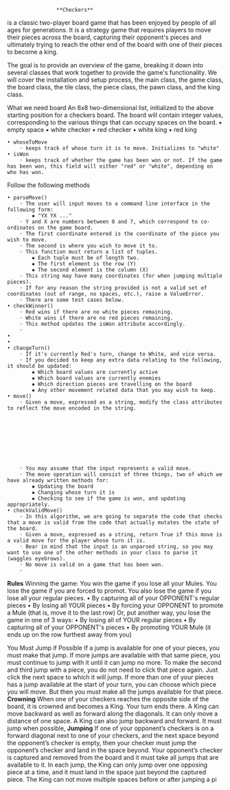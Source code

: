					**Checkers** 

is a classic two-player board game that has been enjoyed by people of all ages for generations. It is a strategy game that requires players to move their pieces across the board, capturing their opponent's pieces and ultimately trying to reach the other end of the board with one of their pieces to become a king.

The  goal is to provide an overview of the game, breaking it down into several classes that work together to provide the game's functionality. We will cover the installation and setup process, the main class, the game class, the board class, the tile class, the piece class, the pawn class, and the king class.

What we need 
board An 8x8 two-dimensional list, initialized to the above starting position for a checkers board. The board will contain integer values, corresponding to the various things that can occupy spaces on the board. 
            ▪  empty space 
            ▪ white checker 
            ▪ red checker 
            ▪ white king 
            ▪ red king 
              

    • whoseToMove 
        ◦ keeps track of whose turn it is to move. Initializes to "white" 
    • isWon 
        ◦ keeps track of whether the game has been won or not. If the game has been won, this field will either "red" or "white", depending on who has won. 
Follow the following methods














    • parseMove() 
        ◦ The user will input moves to a command line interface in the following form: 
            ▪ "YX YX ..." 
        ◦ Y and X are numbers between 0 and 7, which correspond to co-ordinates on the game board. 
        ◦ The first coordinate entered is the coordinate of the piece you wish to move. 
        ◦ The second is where you wish to move it to. 
        ◦ This function must return a list of tuples. 
            ▪ Each tuple must be of length two. 
            ▪ The first element is the row (Y) 
            ▪ The second element is the column (X) 
        ◦ This string may have many coordinates (for when jumping multiple pieces). 
        ◦ If for any reason the string provided is not a valid set of coordinates (out of range, no spaces, etc.), raise a ValueError. 
        ◦ There are some test cases below. 
    • checkWinner() 
        ◦ Red wins if there are no white pieces remaining. 
        ◦ White wins if there are no red pieces remaining. 
        ◦ This method updates the isWon attribute accordingly. 
        ◦ 
    • 
    • 
    • changeTurn()
        ◦ If it's currently Red's turn, change to White, and vice versa. 
        ◦ If you decided to keep any extra data relating to the following, it should be updated: 
            ▪ Which board values are currently active 
            ▪ Which board values are currently enemies 
            ▪ Which direction pieces are travelling on the board 
            ▪ Any other movement related data that you may wish to keep. 
    • move()
        ◦ Given a move, expressed as a string, modify the class attributes to reflect the move encoded in the string. 









        ◦ You may assume that the input represents a valid move. 
        ◦ The move operation will consist of three things, two of which we have already written methods for: 
            ▪ Updating the board 
            ▪ Changing whose turn it is 
            ▪ Checking to see if the game is won, and updating appropriately. 
    • checkValidMove()
        ◦ In this algorithm, we are going to separate the code that checks that a move is valid from the code that actually mutates the state of the board. 
        ◦ Given a move, expressed as a string, return True if this move is a valid move for the player whose turn it is. 
        ◦ Bear in mind that the input is an unparsed string, so you may want to use one of the other methods in your class to parse it (waggles eyebrows). 
        ◦ No move is valid on a game that has been won. 
        ◦ 


**Rules**
Winning the game:
You win the game if you lose all your Mules. You lose the game if you are
forced to promot. You also lose the game if you lose all your
regular pieces.
• By capturing all of your OPPONENT's regular pieces
• By losing all YOUR pieces
• By forcing your OPPONENT to promote a Mule (that is, move it to the
last row)
Or, put another way, you lose the game in one of 3 ways:
• By losing all of YOUR regular pieces
• By capturing all of your OPPONENT's  pieces
• By promoting YOUR Mule (it ends up on the row furthest away from
you)

You Must Jump if Possible
If a jump is available for one of your pieces, you must make that jump. If
more jumps are available with that same piece, you must continue to jump
with it until it can jump no more. To make the second and third jump with a
piece, you do not need to click that piece again. Just click the next space to
which it will jump.
If more than one of your pieces has a jump available at the start of your
turn, you can choose which piece you will move. But then you must make all
the jumps available for that piece.
**Crowning**
When one of your checkers reaches the opposite side of the board, it is
crowned and becomes a King. Your turn ends there.
A King can move backward as well as forward along the diagonals. It can
only move a distance of one space.
A King can also jump backward and forward. It must jump when possible,
**Jumping**
If one of your opponent’s checkers is on a forward diagonal next to one of
your checkers, and the next space beyond the opponent’s checker is empty,
then your checker must jump the opponent’s checker and land in the space
beyond. Your opponent’s checker is captured and removed from the board
and it must take all jumps that are available to it. In each jump, the King can
only jump over one opposing piece at a time, and it must land in the space
just beyond the captured piece. The King can not move multiple spaces
before or after jumping a pi
